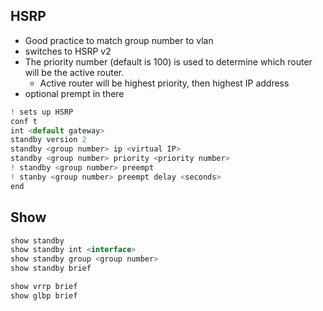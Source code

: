 
## HSRP
- Good practice to match group number to vlan
- switches to HSRP v2
- The priority number (default is 100) is used to determine which router will be the active router.
	- Active router will be highest priority, then highest IP address
- optional prempt in there
```js
! sets up HSRP
conf t
int <default gateway>
standby version 2
standby <group number> ip <virtual IP>
standby <group number> priority <priority number>
! standby <group number> preempt
! stanby <group number> preempt delay <seconds>
end
```


## Show
```js
show standby
show standby int <interface>
show standby group <group number>
show standby brief

show vrrp brief
show glbp brief
```











